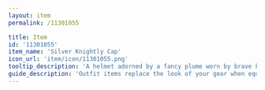 ```yaml
---
layout: item
permalink: /11301055

title: Item
id: '11301055'
item_name: 'Silver Knightly Cap'
icon_url: 'item/icon/11301055.png'
tooltip_description: 'A helmet adorned by a fancy plume worn by brave knights.'
guide_description: 'Outfit items replace the look of your gear when equipped.'
---
```

